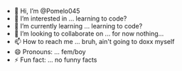- 👋 Hi, I’m @Pomelo045
- 👀 I’m interested in ... learning to code?
- 🌱 I’m currently learning ... learning to code?
- 💞️ I’m looking to collaborate on ... for now nothing...
- 📫 How to reach me ... bruh, ain't going to doxx myself
- 😄 Pronouns: ... fem/boy
- ⚡ Fun fact: ... no funny facts

<!---
Pomelo045/Pomelo045 is a ✨ special ✨ repository because its `README.md` (this file) appears on your GitHub profile.
You can click the Preview link to take a look at your changes.
--->
